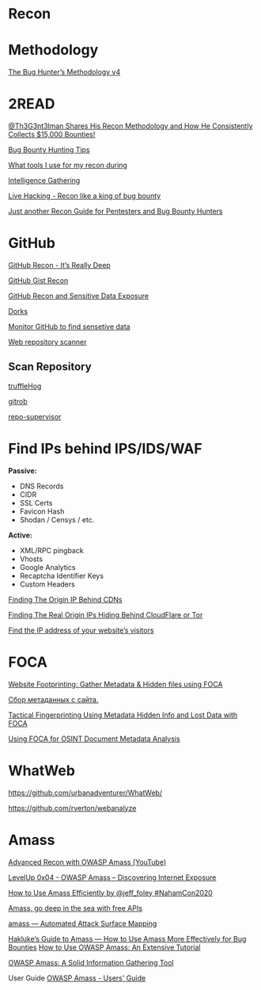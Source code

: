# Recon
# Methodology
[The Bug Hunter’s Methodology v4](https://docs.google.com/presentation/d/1MWWXXRvvesWL8V-GiwGssvg4iDM58_RMeI_SZ65VXwQ/)



# 2READ
[@Th3G3nt3lman Shares His Recon Methodology and How He Consistently Collects $15,000 Bounties!](https://www.youtube.com/watch?v=X1fwTcfp_so)

[Bug Bounty Hunting Tips](https://mavericknerd.github.io/knowledgebase/BugBountyRecon/)

[What tools I use for my recon during](https://medium.com/bugbountywriteup/whats-tools-i-use-for-my-recon-during-bugbounty-ec25f7f12e6d)

[Intelligence Gathering](https://pentest-standard.readthedocs.io/en/latest/intelligence_gathering.html)

[Live Hacking - Recon like a king of bug bounty](https://www.twitch.tv/videos/901273148)

[Just another Recon Guide for Pentesters and Bug Bounty Hunters](https://www.offensity.com/de/blog/just-another-recon-guide-pentesters-and-bug-bounty-hunters/)


# GitHub
[GitHub Recon - It’s Really Deep](https://shahjerry33.medium.com/github-recon-its-really-deep-6553d6dfbb1f)

[GitHub Gist Recon](https://secapps.com/tutorials/github-gist-recon/)

[GitHub Recon and Sensitive Data Exposure](https://www.youtube.com/watch?v=l0YsEk_59fQ)

[Dorks](https://github.com/techgaun/github-dorks)

[Monitor GitHub to find sensetive data](https://github.com/hisxo/gitGraber)

[Web repository scanner](https://radar.nightfall.ai/docs#get-results)

## Scan Repository
[truffleHog](https://github.com/dxa4481/truffleHog)

[gitrob](https://github.com/michenriksen/gitrob)

[repo-supervisor](https://github.com/auth0/repo-supervisor)


# Find IPs behind IPS/IDS/WAF

**Passive:**

 - DNS Records 
 - CIDR
 - SSL Certs
 - Favicon Hash
 - Shodan / Censys / etc.

		
**Active:**

 - XML/RPC pingback
 - Vhosts
 - Google Analytics
 - Recaptcha Identifier Keys
 - Custom Headers
    
[Finding The Origin IP Behind CDNs](https://medium.com/bugbountywriteup/finding-the-origin-ip-behind-cdns-37cd18d5275)

[Finding The Real Origin IPs Hiding Behind CloudFlare or Tor](https://www.secjuice.com/finding-real-ips-of-origin-servers-behind-cloudflare-or-tor/)

[Find the IP address of your website’s visitors](https://medium.com/@ipapi/how-to-get-the-client-ip-address-5d30b39bb1d0)


# FOCA
[Website Footprinting: Gather Metadata & Hidden files using FOCA](https://www.youtube.com/watch?v=yF6YiTXYOfI)

[Сбор метаданных с сайта.](https://www.youtube.com/watch?v=W05qCZe7rvc)

[Tactical Fingerprinting Using Metadata Hidden Info and Lost Data with FOCA](https://www.youtube.com/watch?v=WiblI9fiQQQ)

[Using FOCA for OSINT Document Metadata Analysis](https://wondersmithrae.medium.com/using-foca-for-osint-document-metadata-analysis-6745c8d709fa)

# WhatWeb

https://github.com/urbanadventurer/WhatWeb/

https://github.com/rverton/webanalyze


# Amass 
[Advanced Recon with OWASP Amass (YouTube)](https://www.youtube.com/watch?v=ES6OKjgW36w)

[LevelUp 0x04 - OWASP Amass – Discovering Internet Exposure](https://www.youtube.com/watch?v=C-GabM2db9A)

[How to Use Amass Efficiently by @jeff_foley #NahamCon2020](https://www.youtube.com/watch?v=H1wdBgY1rtg)

[Amass, go deep in the sea with free APIs](https://www.hahwul.com/2020/09/23/amass-go-deep-in-the-sea-with-free-apis/)

[amass — Automated Attack Surface Mapping](https://danielmiessler.com/study/amass/)

[Hakluke’s Guide to Amass — How to Use Amass More Effectively for Bug Bounties](https://medium.com/@hakluke/haklukes-guide-to-amass-how-to-use-amass-more-effectively-for-bug-bounties-7c37570b83f7)
[How to Use OWASP Amass: An Extensive Tutorial](https://www.dionach.com/blog/how-to-use-owasp-amass-an-extensive-tutorial/)

[OWASP Amass: A Solid Information Gathering Tool](https://securitytrails.com/blog/owasp-amass)

User Guide
[OWASP Amass - Users' Guide](https://github.com/OWASP/Amass/blob/master/doc/user_guide.md)



